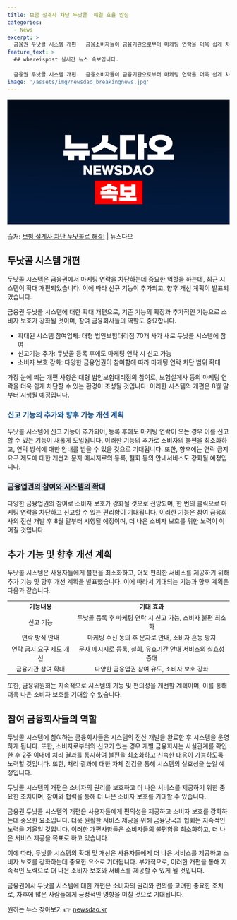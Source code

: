 ```yaml
---
title: 보험 설계사 차단 두낫콜  해결 효율 안심
categories:
  - News
excerpt: >
  금융권 두낫콜 시스템 개편   금융소비자들이 금융기관으로부터 마케팅 연락을 더욱 쉽게 차단할 수 있는 방안이…
feature_text: >
  ## whereispost 실시간 뉴스 속보입니다.

  금융권 두낫콜 시스템 개편   금융소비자들이 금융기관으로부터 마케팅 연락을 더욱 쉽게 차단할 수 있는 방안이…
image: '/assets/img/newsdao_breakingnews.jpg'
---
```


![뉴스다오 속보](/assets/img/newsdao_breakingnews.jpg)

<p>출처: <a href="https://newsdao.kr/4020" rel="dofollow">보험 설계사 차단 두낫콜로 해결!</a> | 뉴스다오</p>

<h2 data-ke-size="size26">두낫콜 시스템 개편</h2>
두낫콜 시스템은 금융권에서 마케팅 연락을 차단하는데 중요한 역할을 하는데, 최근 시스템이 확대 개편되었습니다. 이에 따라 신규 기능이 추가되고, 향후 개선 계획이 발표되었습니다.

<p data-ke-size="size16">금융권 두낫콜 시스템에 대한 확대 개편으로, 기존 기능의 확장과 추가적인 기능으로 소비자 보호가 강화될 것이며, 참여 금융회사들의 역할도 중요합니다.</p>

<ul>
  <li>확대된 시스템 참여업체: 대형 법인보험대리점 70개 사가 새로 두낫콜 시스템에 참여</li>
  <li>신고기능 추가: 두낫콜 등록 후에도 마케팅 연락 시 신고 가능</li>
  <li>소비자 보호 강화: 다양한 금융업권이 참여함에 따라 마케팅 연락 차단 범위 확대</li>
</ul>

가장 눈에 띄는 개편 사항은 대형 법인보험대리점의 참여로, 보험설계사 등의 마케팅 연락을 더욱 쉽게 차단할 수 있는 환경이 조성될 것입니다. 이러한 시스템의 개편은 8월 말부터 시행될 예정입니다.

<h3><b><span style="color: #1a5490;">신고 기능의 추가와 향후 기능 개선 계획</span></b></h3>
두낫콜 시스템에 신고 기능이 추가되어, 등록 후에도 마케팅 연락이 오는 경우 이를 신고할 수 있는 기능이 새롭게 도입됩니다. 이러한 기능의 추가로 소비자의 불편을 최소화하고, 연락 방식에 대한 안내를 받을 수 있을 것으로 기대됩니다. 또한, 향후에는 연락 금지 요구 제도에 대한 개선과 문자 메시지로의 등록, 철회 등의 안내서비스도 강화될 예정입니다.

<h3><b><span style="background-color: #21538527;">금융업권의 참여와 시스템의 확대</span></b></h3>
다양한 금융업권의 참여로 소비자 보호가 강화될 것으로 전망되며, 한 번의 클릭으로 마케팅 연락을 차단하고 신고할 수 있는 편리함이 기대됩니다. 이러한 기능은 참여 금융회사의 전산 개발 후 8월 말부터 시행될 예정이며, 더 나은 소비자 보호를 위한 노력이 이어질 것입니다.

<h2 data-ke-size="size26">추가 기능 및 향후 개선 계획</h2>
두낫콜 시스템은 사용자들에게 불편을 최소화하고, 더욱 편리한 서비스를 제공하기 위해 추가 기능 및 향후 개선 계획을 발표했습니다. 이에 따라서 기대되는 기능과 향후 계획은 다음과 같습니다.

<table>
  <tr>
    <td style="text-align: center; height: 17px;"><b>기능내용</b></td>
    <td style="text-align: center; height: 17px;"><b>기대 효과</b></td>
  </tr>
  <tr>
    <td style="text-align: center; height: 17px;">신고 기능</td>
    <td style="text-align: center; height: 17px;">두낫콜 등록 후 마케팅 연락 시 신고 가능, 소비자 불편 최소화</td>
  </tr>
  <tr>
    <td style="text-align: center; height: 17px;">연락 방식 안내</td>
    <td style="text-align: center; height: 17px;">마케팅 수신 동의 후 문자로 안내, 소비자 혼동 방지</td>
  </tr>
  <tr>
    <td style="text-align: center; height: 17px;">연락 금지 요구 제도 개선</td>
    <td style="text-align: center; height: 17px;">문자 메시지로 등록, 철회, 유효기간 안내 서비스의 실효성 증대</td>
  </tr>
  <tr>
    <td style="text-align: center; height: 17px;">금융기관 참여 확대</td>
    <td style="text-align: center; height: 17px;">다양한 금융업권 참여 유도, 소비자 보호 강화</td>
  </tr>
</table>

또한, 금융위원회는 지속적으로 시스템의 기능 및 편의성을 개선할 계획이며, 이를 통해 더욱 나은 소비자 보호를 기대할 수 있습니다.

<h2 data-ke-size="size26">참여 금융회사들의 역할</h2>
두낫콜 시스템에 참여하는 금융회사들은 시스템의 전산 개발을 완료한 후 시스템을 운영하게 됩니다. 또한, 소비자로부터의 신고가 있는 경우 개별 금융회사는 사실관계를 확인한 후 2주 이내에 처리 결과를 통지하여 불편을 최소화하고 신속한 대응이 가능하도록 노력할 것입니다. 또한, 처리 결과에 대한 자체 점검을 통해 시스템의 실효성을 높일 예정입니다.

<p data-ke-size="size16">두낫콜 시스템의 개편은 소비자의 권리를 보호하고 더 나은 서비스를 제공하기 위한 중요한 조치이며, 참여와 협력을 통해 더 나은 소비자 보호를 기대할 수 있습니다.</p>

금융권 두낫콜 시스템의 개편은 사용자들에게 편의성을 제공하고 소비자 보호를 강화하는데 중요한 요소입니다. 더욱 원활한 서비스 제공을 위해 금융당국과 협회는 지속적인 노력을 기울일 것입니다. 이러한 개편사항들은 소비자들의 불편함을 최소화하고, 더 나은 서비스 제공을 목표로 하고 있습니다. 

이에 따라, 두낫콜 시스템의 확대 및 개선은 사용자들에게 더 나은 서비스를 제공하고 소비자 보호를 강화하는데 중요한 요소로 기대됩니다. 부가적으로, 이러한 개편을 통해 지속적인 노력으로 더 나은 소비자 보호와 서비스를 제공할 수 있게 될 것입니다.

금융권에서 두낫콜 시스템에 대한 개편은 소비자의 권리와 편의를 고려한 중요한 조치로, 차후에 많은 사람들에게 긍정적인 영향을 미칠 것으로 기대됩니다. 

원하는 뉴스 찾아보기 👉 <a href="https://newsdao.kr" rel="dofollow">newsdao.kr</a>


